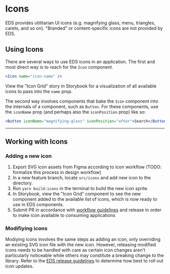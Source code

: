 # Icons

EDS provides utilitarian UI icons (e.g. magnifying glass, menu, triangles, carets, and so on). "Branded" or content-specific icons are not provided by EDS.

## Using Icons

There are several ways to use EDS icons in an application. The first and most direct way is to reach for the `Icon` component.

```jsx
<Icon name="icon-name" />
```

View the "Icon Grid" story in Storybook for a visualization of all available icons to pass into the `name` prop.

The second way involves components that bake the `Icon` component into the internals of a component, such as `Button`. For these components, use the `iconName` prop (and perhaps also the `iconPosition` prop) like so:

```jsx
<Button iconName="magnifying-glass" iconPosition="after">Search</Button>
```

---

## Working with Icons

### Adding a new icon

1. Export SVG icon assets from Figma according to icon workflow (TODO: formalize this process in design workflow)
2. In a new feature branch, locate `src/icons` and add new icon to the directory.
3. Run `yarn build:icons` in the terminal to build the new icon sprite.
4. In Storybook, view the "Icon Grid" component to see the new component added to the available list of icons, which is now ready to use in EDS components.
5. Submit PR in accordance with [workflow guidelines](./WORKFLOW.md) and release in order to make icon available to consuming applications

### Modifiying icons

Modiying icons involves the same steps as adding an icon, only overriding an existing SVG icon file with the new icon. However, releasing modified icons needs to be handled with care as certain icon changes aren't particularly noticeable while others may constitute a breaking change to the library. Refer to the [EDS release guidelines](./WORKFLOW.md) to determine how best to roll out icon updates.
